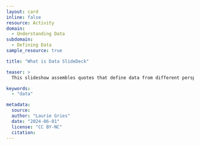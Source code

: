 ```yaml
---
layout: card
inline: false
resource: Activity
domain:
  - Understanding Data
subdomain:
  - Defining Data
sample_resource: true

title: "What is Data SlideDeck"

teaser: >
  This slideshow assembles quotes that define data from different perspectives, sources, and fields of inquiry.

keywords:
  - "data"

metadata:
  source: 
  author: "Laurie Gries"
  date: "2024-06-01"
  license: "CC BY-NC"
  citation: 
---
```

